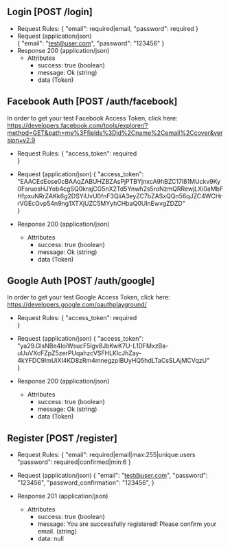 ## Login [POST /login]
+ Request Rules:
    {
        "email": required|email,
        "password": required
    }
+ Request (application/json)        
    {
        "email": "test@user.com", 
        "password": "123456"
    }
+ Response 200 (application/json)
    + Attributes         
        + success: true (boolean)
        + message: Ok (string)
        + data (Token)
        

<!-- include(response/401.md) -->
<!-- include(response/422.md) -->
<!-- include(response/500.md) -->

## Facebook Auth [POST /auth/facebook]

In order to get your test Facebook Access Token, click here: https://developers.facebook.com/tools/explorer/?method=GET&path=me%3Ffields%3Did%2Cname%2Cemail%2Ccover&version=v2.9

+ Request Rules:
    {
        "access_token": required            
    }

+ Request (application/json)
    {
        "access_token": "EAACEdEose0cBAAqZABUHZBZAsPjPTBYjnxcA9hBZC17l81MUckv9Ky0FsruosHJYob4cgSQ0krajCG5nX2Td5Ynwh2s5roNzmQRRewjLXi0aMbFHfpxuNRrZAKk6g2DSYiUvU0fnF3QiiA3eyZC7bZASxQQn56qJZC4WCHrrVGEcOvp54n9ng1XTXjUZC5MYyhCHbaQ0UlnEwvgZDZD"              
    }
+ Response 200 (application/json)

    + Attributes
        + success: true (boolean)
        + message: Ok (string)
        + data (Token)

<!-- include(response/401.md) -->
<!-- include(response/422.md) -->
<!-- include(response/500.md) -->

## Google Auth [POST /auth/google]

In order to get your test Google Access Token, click here: https://developers.google.com/oauthplayground/

+ Request Rules:
    {
        "access_token": required            
    }

+ Request (application/json)
    {
        "access_token": "ya29.GlsNBe4IoiWsucF5lgv8JbKwK7U-L1DFMxzBa-uUuVXcFZpZ5zerPUqahzcVSFHLKlcJhZay-4kYFDC9lmUiXI4KD8zRm4mnegzpIBUyHQ5hdLTaCsSLAjMCVqzU"              
    }
+ Response 200 (application/json)

    + Attributes
        + success: true (boolean)
        + message: Ok (string)
        + data (Token)

<!-- include(response/401.md) -->
<!-- include(response/422.md) -->
<!-- include(response/500.md) -->

## Register [POST /register]
+ Request Rules:
    {
        "email": required|email|max:255|unique:users
        "password": required|confirmed|min:6
    }

+ Request (application/json)
    {
        "email": "test@user.com",
        "password": "123456",
        "password_confirmation": "123456",
    }
+ Response 201 (application/json)

    + Attributes
        + success: true (boolean)
        + message: You are successfully registered! Please confirm your email. (string)
        + data: null

<!-- include(response/422.md) -->
<!-- include(response/500.md) -->